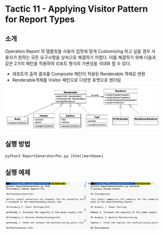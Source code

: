 # Tactic 11 - Applying Visitor Pattern for Report Types

## 소개

Operation Report 의 템플릿을 사용자 입맛에 맞게 Customizing 하고 싶을 경우 사용자가 원하는 모든 요구사항을 상속으로 해결하기 어렵다. 이를 해결하기 위해 다음과 같은 2가지 패턴을 적용하여 리포트 형식의 가변성을 극대화 할 수 있다.

-	레포트의 출력 결과를 Composite 패턴이 적용된 Renderable 객체로 변환
-	Renderable객체를 Visitor 패턴으로 다양한 포멧으로 렌더링

![](images/diagram.png)

## 실행 방법

```
python3 ReportGeneratorPoc.py [html|markdown]
```

## 실행 예제

![](images/screenshot-01.png)